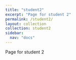 ```yaml
---
title: "student2"
excerpt: "Page for student 2"
permalink: /student2/
layout: collection
collection: student2
sidebar:
  nav: "docs"
---
```

Page for student 2